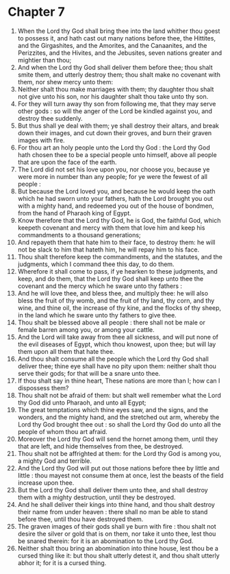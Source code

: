 # Chapter 7

1. When the Lord thy God shall bring thee into the land whither thou goest to possess it, and hath cast out many nations before thee, the Hittites, and the Girgashites, and the Amorites, and the Canaanites, and the Perizzites, and the Hivites, and the Jebusites, seven nations greater and mightier than thou;
2. And when the Lord thy God shall deliver them before thee; thou shalt smite them, and utterly destroy them; thou shalt make no covenant with them, nor shew mercy unto them:
3. Neither shalt thou make marriages with them; thy daughter thou shalt not give unto his son, nor his daughter shalt thou take unto thy son.
4. For they will turn away thy son from following me, that they may serve other gods : so will the anger of the Lord be kindled against you, and destroy thee suddenly.
5. But thus shall ye deal with them; ye shall destroy their altars, and break down their images, and cut down their groves, and burn their graven images with fire.
6. For thou art an holy people unto the Lord thy God : the Lord thy God hath chosen thee to be a special people unto himself, above all people that are upon the face of the earth.
7. The Lord did not set his love upon you, nor choose you, because ye were more in number than any people; for ye were the fewest of all people :
8. But because the Lord loved you, and because he would keep the oath which he had sworn unto your fathers, hath the Lord brought you out with a mighty hand, and redeemed you out of the house of bondmen, from the hand of Pharaoh king of Egypt.
9. Know therefore that the Lord thy God, he is God, the faithful God, which keepeth covenant and mercy with them that love him and keep his commandments to a thousand generations;
10. And repayeth them that hate him to their face, to destroy them: he will not be slack to him that hateth him, he will repay him to his face.
11. Thou shalt therefore keep the commandments, and the statutes, and the judgments, which I command thee this day, to do them.
12. Wherefore it shall come to pass, if ye hearken to these judgments, and keep, and do them, that the Lord thy God shall keep unto thee the covenant and the mercy which he sware unto thy fathers :
13. And he will love thee, and bless thee, and multiply thee: he will also bless the fruit of thy womb, and the fruit of thy land, thy corn, and thy wine, and thine oil, the increase of thy kine, and the flocks of thy sheep, in the land which he sware unto thy fathers to give thee.
14. Thou shalt be blessed above all people : there shall not be male or female barren among you, or among your cattle.
15. And the Lord will take away from thee all sickness, and will put none of the evil diseases of Egypt, which thou knowest, upon thee; but will lay them upon all them that hate thee.
16. And thou shalt consume all the people which the Lord thy God shall deliver thee; thine eye shall have no pity upon them: neither shalt thou serve their gods; for that will be a snare unto thee.
17. If thou shalt say in thine heart, These nations are more than I; how can I dispossess them?
18. Thou shalt not be afraid of them: but shalt well remember what the Lord thy God did unto Pharaoh, and unto all Egypt;
19. The great temptations which thine eyes saw, and the signs, and the wonders, and the mighty hand, and the stretched out arm, whereby the Lord thy God brought thee out : so shall the Lord thy God do unto all the people of whom thou art afraid.
20. Moreover the Lord thy God will send the hornet among them, until they that are left, and hide themselves from thee, be destroyed.
21. Thou shalt not be affrighted at them: for the Lord thy God is among you, a mighty God and terrible.
22. And the Lord thy God will put out those nations before thee by little and little : thou mayest not consume them at once, lest the beasts of the field increase upon thee.
23. But the Lord thy God shall deliver them unto thee, and shall destroy them with a mighty destruction, until they be destroyed.
24. And he shall deliver their kings into thine hand, and thou shalt destroy their name from under heaven : there shall no man be able to stand before thee, until thou have destroyed them.
25. The graven images of their gods shall ye burn with fire : thou shalt not desire the silver or gold that is on them, nor take it unto thee, lest thou be snared therein: for it is an abomination to the Lord thy God.
26. Neither shalt thou bring an abomination into thine house, lest thou be a cursed thing like it: but thou shalt utterly detest it, and thou shalt utterly abhor it; for it is a cursed thing.

